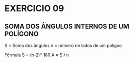 # EXERCICIO 09
## SOMA DOS ÂNGULOS INTERNOS DE UM POLÍGONO 

S = Soma dos ângulos 
n = número de lados de um polígno 

Fórmula 
S = (n-2)* 180
A = S / n
